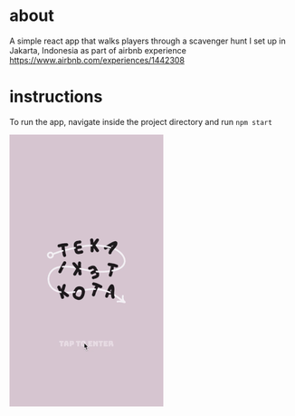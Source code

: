# about

A simple react app that walks players through a scavenger hunt I set up in Jakarta, Indonesia as part of airbnb experience https://www.airbnb.com/experiences/1442308

# instructions

To run the app, navigate inside the project directory and run `npm start`

![Tekatekikota gif](./src/assets/tekatekikota.gif)
